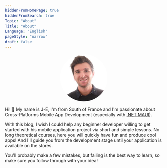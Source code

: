 ```yaml
---
hiddenFromHomePage: true
hiddenFromSearch: true
Topic: "About"
Title: "About"
Language: "English"
pageStyle: "narrow"
draft: false
---
```


<!--more-->

<style>
.img-sizes{width:30%;height:30%;border-radius: 50%}
</style>

<p align="center"><img class="img-sizes" src="/main_avatar.jpg"></p>

Hi! 👋 My name is J-E, I'm from South of France and I'm passionate about Cross-Platforms Mobile App Development (especially with [.NET MAUI](https://learn.microsoft.com/en-us/dotnet/maui/what-is-maui)).

With this blog, I wish I could help any beginner developer willing to get started with his mobile application project via short and simple lessons. No long theoretical courses, here you will quickly have fun and produce cool apps! And I'll guide you from the development stage until your application is available on the stores.

You'll probably make a few mistakes, but failing is the best way to learn, so make sure you follow through with your idea!
